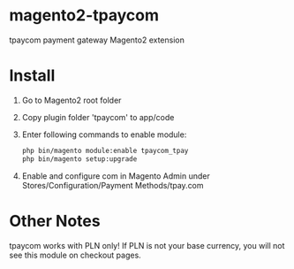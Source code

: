 magento2-tpaycom
======================

tpaycom payment gateway Magento2 extension


Install
=======

1. Go to Magento2 root folder

2. Copy plugin folder  'tpaycom' to app/code

3. Enter following commands to enable module:

    ```bash
    php bin/magento module:enable tpaycom_tpay  
    php bin/magento setup:upgrade
    ```
4. Enable and configure com in Magento Admin under Stores/Configuration/Payment Methods/tpay.com

Other Notes
===========

tpaycom works with PLN only! If PLN is not your base currency, you will not see this module on checkout pages. 

